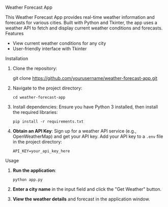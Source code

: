  Weather Forecast App

This Weather Forecast App provides real-time weather information and forecasts for various cities. Built with Python and Tkinter, the app uses a weather API to fetch and display current weather conditions and forecasts.
 Features
- View current weather conditions for any city
- User-friendly interface with Tkinter

 Installation

1. Clone the repository:
   
   git clone https://github.com/yourusername/weather-forecast-app.git
   

2. Navigate to the project directory:
   ```
   cd weather-forecast-app
   ```

3. Install dependencies:
   Ensure you have Python 3 installed, then install the required libraries:
   ```
   pip install -r requirements.txt
   ```

4. **Obtain an API Key**:
   Sign up for a weather API service (e.g., OpenWeatherMap) and get your API key. Add your API key to a `.env` file in the project directory:
   ```
   API_KEY=your_api_key_here
   ```

 Usage

1. **Run the application**:
   ```
   python app.py
   ```

2. **Enter a city name** in the input field and click the "Get Weather" button.

3. **View the weather details** and forecast in the application window.



